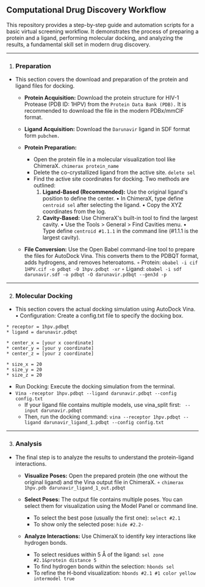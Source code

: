 ## Computational Drug Discovery Workflow
This repository provides a step-by-step guide and automation scripts for a basic virtual screening workflow. It demonstrates the process of preparing a protein and a ligand, performing molecular docking, and analyzing the results, a fundamental skill set in modern drug discovery.

-----

1. ### Preparation
* This section covers the download and preparation of the protein and ligand files for docking.
    * **Protein Acquisition:** Download the protein structure for HIV-1 Protease (PDB ID: 1HPV) from the `Protein Data Bank (PDB).` It is recommended to download the file in the modern PDBx/mmCIF format.
      
    * **Ligand Acquisition:** Download the `Darunavir` ligand in SDF format form `pubchem.`
      
    * **Protein Preparation:**
        * Open the protein file in a molecular visualization tool like ChimeraX. `chimerax protein_name`
        * Delete the co-crystallized ligand from the active site. `delete sel`
        * Find the active site coordinates for docking. Two methods are outlined:
            1. **Ligand-Based (Recommended):** Use the original ligand's position to define the center.
                • In ChimeraX, type define `centroid sel` after selecting the ligand.
                • Copy the XYZ coordinates from the log.
            2. **Cavity-Based:** Use ChimeraX's built-in tool to find the largest cavity.
                • Use the Tools > General > Find Cavities menu.
                • Type define `centroid #1.1.1` in the command line (#1.1.1 is the largest cavity).
               
    * **File Conversion:** Use the Open Babel command-line tool to prepare the files for AutoDock Vina. This converts them to the PDBQT format, adds hydrogens, and removes heteroatoms.
        ◦ Protein: `obabel -i cif 1HPV.cif -o pdbqt -O 1hpv.pdbqt -xr`
        ◦ Ligand: `obabel -i sdf darunavir.sdf -o pdbqt -O darunavir.pdbqt --gen3d -p`
----

2. ### Molecular Docking
* This section covers the actual docking simulation using AutoDock Vina.
    • Configuration: Create a config.txt file to specify the docking box.
```
* receptor = 1hpv.pdbqt
* ligand = darunavir.pdbqt

* center_x = [your x coordinate]
* center_y = [your y coordinate]
* center_z = [your z coordinate]

* size_x = 20
* size_y = 20
* size_z = 20
```

   * Run Docking: Execute the docking simulation from the terminal.
   * `Vina -receptor 1hpv.pdbqt --ligand darunavir.pdbqt --config config.txt`
        * If your ligand file contains multiple models, use vina_split first: ` --input darunavir.pdbqt`
        * Then, run the docking command: `vina --receptor 1hpv.pdbqt --ligand darunavir_ligand_1.pdbqt --config config.txt`
        
----

3. ### Analysis
* The final step is to analyze the results to understand the protein-ligand interactions.
    * **Visualize Poses:** Open the prepared protein (the one without the original ligand) and the Vina output file in ChimeraX.
        ◦ `chimerax 1hpv.pdb darunavir_ligand_1_out.pdbqt`
      
    * **Select Poses:** The output file contains multiple poses. You can select them for visualization using the Model Panel or command line.
        * To select the best pose (usually the first one): `select #2.1`
        * To show only the selected pose: `hide #2.2-`
      
    * **Analyze Interactions:** Use ChimeraX to identify key interactions like hydrogen bonds.
        * To select residues within 5 Å of the ligand: `sel zone #2.1&protein distance 5`
        * To find hydrogen bonds within the selection: `hbonds sel`
        * To refine the H-bond visualization: `hbonds #2.1 #1 color yellow intermodel true`
